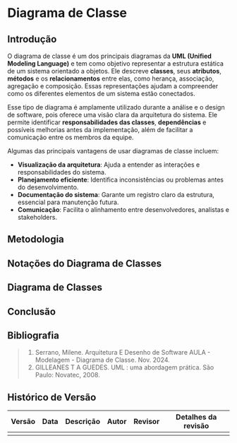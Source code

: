 # Diagrama de Classe

## Introdução

O diagrama de classe é um dos principais diagramas da **UML (Unified Modeling Language)** e tem como objetivo representar a estrutura estática de um sistema orientado a objetos. Ele descreve **classes**, seus **atributos**, **métodos** e os **relacionamentos** entre elas, como herança, associação, agregação e composição. Essas representações ajudam a compreender como os diferentes elementos de um sistema estão conectados.

Esse tipo de diagrama é amplamente utilizado durante a análise e o design de software, pois oferece uma visão clara da arquitetura do sistema. Ele permite identificar **responsabilidades das classes**, **dependências** e possíveis melhorias antes da implementação, além de facilitar a comunicação entre os membros da equipe.

Algumas das principais vantagens de usar diagramas de classe incluem:

- **Visualização da arquitetura**: Ajuda a entender as interações e responsabilidades do sistema.
- **Planejamento eficiente**: Identifica inconsistências ou problemas antes do desenvolvimento.
- **Documentação do sistema**: Garante um registro claro da estrutura, essencial para manutenção futura.
- **Comunicação**: Facilita o alinhamento entre desenvolvedores, analistas e stakeholders.


## Metodologia

## Notações do Diagrama de Classes

## Diagrama de Classes

## Conclusão

## Bibliografia

> 1. Serrano, Milene. Arquitetura E Desenho de Software AULA - Modelagem - Diagrama de Classe. Nov. 2024.
> 2. GILLEANES T A GUEDES. UML : uma abordagem prática. São Paulo: Novatec, 2008.

## Histórico de Versão

|Versão|Data|Descrição|Autor|Revisor| Detalhes da revisão |
|:----:|----|---------|-----|:-------:|-----| 
|  |  |  |  |  | |